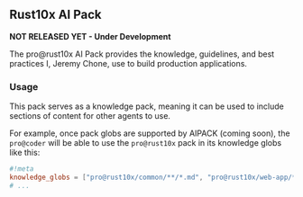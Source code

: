 ## Rust10x AI Pack

**NOT RELEASED YET - Under Development**

The pro@rust10x AI Pack provides the knowledge, guidelines, and best practices I, Jeremy Chone, use to build production applications.

### Usage

This pack serves as a knowledge pack, meaning it can be used to include sections of content for other agents to use.

For example, once pack globs are supported by AIPACK (coming soon), the `pro@coder` will be able to use the `pro@rust10x` pack in its knowledge globs like this:

```toml
#!meta
knowledge_globs = ["pro@rust10x/common/**/*.md", "pro@rust10x/web-app/**/*.md"]
# ...
```
